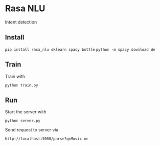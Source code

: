 # Rasa NLU
Intent detection


## Install
`pip install rasa_nlu sklearn spacy bottle`
`python -m spacy download de`


## Train
Train with
```
python train.py
```

## Run
Start the server with
```
python server.py
```

Send request to server via 
```
http://localhost:5000/parse?q=Music on
```
